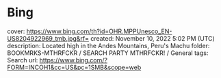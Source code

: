 # Bing

cover: https://www.bing.com/th?id=OHR.MPPUnesco_EN-US8204922969_tmb.jpg&rf=
created: November 10, 2022 5:02 PM (UTC)
description: Located high in the Andes Mountains, Peru's Machu
folder: BOOKMRKS-MTHRFCKR / SEARCH PARTY MTHRFCKR! / General
tags: Search
url: https://www.bing.com/?FORM=INCOH1&cc=US&pc=1SMB&scope=web